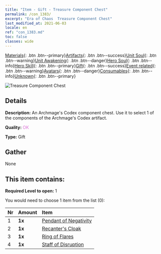 ```yaml
---
title: "Item - Gift - Treasure Component Chest"
permalink: /con_1383/
excerpt: "Era of Chaos  Treasure Component Chest"
last_modified_at: 2021-06-03
locale: en
ref: "con_1383.md"
toc: false
classes: wide
---
```

 [Materials](/Items/){: .btn .btn--primary}[Artifacts](/Items/Artifacts/){: .btn .btn--success}[Unit Soul](/Items/UnitSoul/){: .btn .btn--warning}[Unit Awakening](/Items/UnitAwakening/){: .btn .btn--danger}[Hero Soul](/Items/HeroSoul/){: .btn .btn--info}[Hero Skill](/Items/HeroSkill/){: .btn .btn--primary}[Gift](/Items/Gift/){: .btn .btn--success}[Event related](/Items/Events/){: .btn .btn--warning}[Avatars](/Items/Avatars/){: .btn .btn--danger}[Consumables](/Items/Consumables/){: .btn .btn--info}[Unknown](/Items/Unknown/){: .btn .btn--primary}

 ![Treasure Component Chest](/images/t/i_906060.png)

## Details
 **Description:** An Archmage's Codex component chest. Use it to select 1 of the components of the Archmage's Codex artifact.

 **Quality:** <span style="color: #DA70D6">OK</span>

 **Type:** Gift

## Gather

  None

## This item contains:

 **Required Level to open:** 1

 You would need to choose 1 item from the list (0):

  | Nr | Amount |     Item    |
  |:---|:-------|:------------|
  | 1 |  **1x** | [Pendant of Negativity](/Items/art_136/) |  | 
  | 2 |  **1x** | [Recanter's Cloak](/Items/art_137/) |  | 
  | 3 |  **1x** | [Ring of Flares](/Items/art_138/) |  | 
  | 4 |  **1x** | [Staff of Disruption](/Items/art_139/) |  | 
